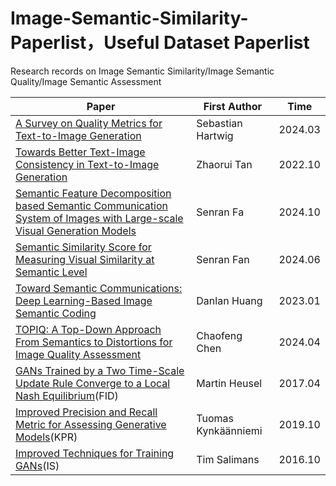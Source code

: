 # Image-Semantic-Similarity-Paperlist，Useful Dataset Paperlist
Research records on Image Semantic Similarity/Image Semantic Quality/Image Semantic Assessment

| Paper                                                        | First Author        | Time    |
| ------------------------------------------------------------ | ------------------- | ------- |
| [A Survey on Quality Metrics for Text-to-Image Generation](https://arxiv.org/abs/2403.11821) | Sebastian Hartwig   | 2024.03 |
| [Towards Better Text-Image Consistency in Text-to-Image Generation](https://arxiv.org/abs/2210.15235) | Zhaorui Tan         | 2022.10 |
| [Semantic Feature Decomposition based Semantic Communication System of Images with Large-scale Visual Generation Models](https://arxiv.org/abs/2410.20126) | Senran Fa           | 2024.10 |
| [Semantic Similarity Score for Measuring Visual Similarity at Semantic Level](https://ieeexplore.ieee.org/abstract/document/10804158) | Senran Fan          | 2024.06 |
| [Toward Semantic Communications: Deep  Learning-Based Image Semantic Coding](https://ieeexplore.ieee.org/abstract/document/9953076) | Danlan Huang        | 2023.01 |
| [TOPIQ: A Top-Down Approach From Semantics to  Distortions for Image Quality Assessment](https://ieeexplore.ieee.org/abstract/document/10478301) | Chaofeng Chen       | 2024.04 |
| [GANs Trained by a Two Time-Scale Update Rule Converge to a Local Nash Equilibrium](https://proceedings.neurips.cc/paper/2017/hash/8a1d694707eb0fefe65871369074926d-Abstract.html)(FID) | Martin Heusel       | 2017.04 |
| [Improved Precision and Recall Metric for Assessing Generative Models](https://proceedings.neurips.cc/paper/2019/hash/0234c510bc6d908b28c70ff313743079-Abstract.html)(KPR) | Tuomas Kynkäänniemi | 2019.10 |
| [Improved Techniques for Training GANs](https://proceedings.neurips.cc/paper_files/paper/2016/hash/8a3363abe792db2d8761d6403605aeb7-Abstract.html)(IS) | Tim Salimans        | 2016.10 |
